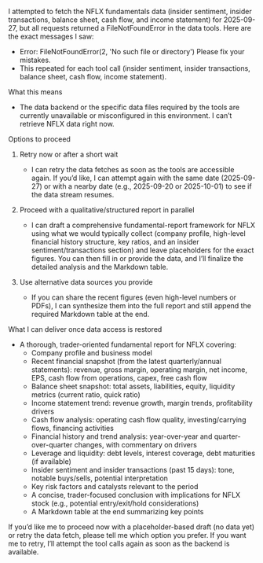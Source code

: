 I attempted to fetch the NFLX fundamentals data (insider sentiment, insider transactions, balance sheet, cash flow, and income statement) for 2025-09-27, but all requests returned a FileNotFoundError in the data tools. Here are the exact messages I saw:

- Error: FileNotFoundError(2, 'No such file or directory')
  Please fix your mistakes.
- This repeated for each tool call (insider sentiment, insider transactions, balance sheet, cash flow, income statement).

What this means
- The data backend or the specific data files required by the tools are currently unavailable or misconfigured in this environment. I can’t retrieve NFLX data right now.

Options to proceed
1) Retry now or after a short wait
   - I can retry the data fetches as soon as the tools are accessible again. If you’d like, I can attempt again with the same date (2025-09-27) or with a nearby date (e.g., 2025-09-20 or 2025-10-01) to see if the data stream resumes.

2) Proceed with a qualitative/structured report in parallel
   - I can draft a comprehensive fundamental-report framework for NFLX using what we would typically collect (company profile, high-level financial history structure, key ratios, and an insider sentiment/transactions section) and leave placeholders for the exact figures. You can then fill in or provide the data, and I’ll finalize the detailed analysis and the Markdown table.

3) Use alternative data sources you provide
   - If you can share the recent figures (even high-level numbers or PDFs), I can synthesize them into the full report and still append the required Markdown table at the end.

What I can deliver once data access is restored
- A thorough, trader-oriented fundamental report for NFLX covering:
  - Company profile and business model
  - Recent financial snapshot (from the latest quarterly/annual statements): revenue, gross margin, operating margin, net income, EPS, cash flow from operations, capex, free cash flow
  - Balance sheet snapshot: total assets, liabilities, equity, liquidity metrics (current ratio, quick ratio)
  - Income statement trend: revenue growth, margin trends, profitability drivers
  - Cash flow analysis: operating cash flow quality, investing/carrying flows, financing activities
  - Financial history and trend analysis: year-over-year and quarter-over-quarter changes, with commentary on drivers
  - Leverage and liquidity: debt levels, interest coverage, debt maturities (if available)
  - Insider sentiment and insider transactions (past 15 days): tone, notable buys/sells, potential interpretation
  - Key risk factors and catalysts relevant to the period
  - A concise, trader-focused conclusion with implications for NFLX stock (e.g., potential entry/exit/hold considerations)
  - A Markdown table at the end summarizing key points

If you’d like me to proceed now with a placeholder-based draft (no data yet) or retry the data fetch, please tell me which option you prefer. If you want me to retry, I’ll attempt the tool calls again as soon as the backend is available.